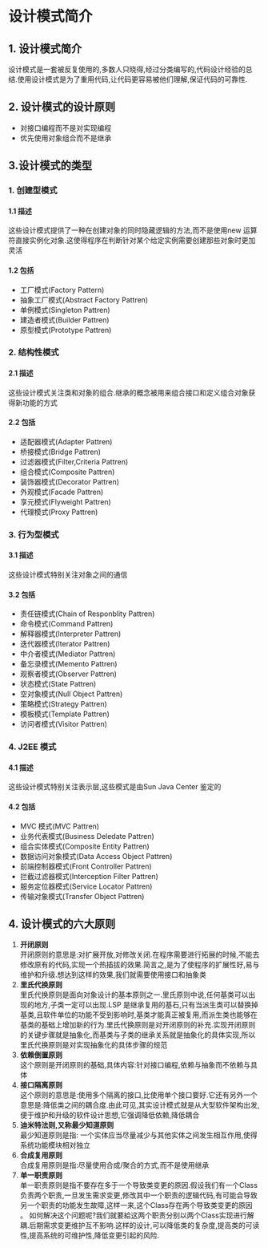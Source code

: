 #   设计模式简介

## 1. 设计模式简介

 设计模式是一套被反复使用的,多数人只晓得,经过分类编写的,代码设计经验的总结.使用设计模式是为了重用代码,让代码更容易被他们理解,保证代码的可靠性.
##  2. 设计模式的设计原则
-  对接口编程而不是对实现编程
-  优先使用对象组合而不是继承
## 3.设计模式的类型
### 1. 创建型模式 <br>

#### 1.1  描述  
这些设计模式提供了一种在创建对象的同时隐藏逻辑的方法,而不是使用new 运算符直接实例化对象.这使得程序在判断针对某个给定实例需要创建那些对象时更加灵活
#### 1.2 包括
-   工厂模式(Factory Pattern)
-   抽象工厂模式(Abstract Factory Pattren)
-   单例模式(Singleton Pattren)
-   建造者模式(Builder Pattren)
-   原型模式(Prototype Pattren)

### 2. 结构性模式
#### 2.1 描述
这些设计模式关注类和对象的组合.继承的概念被用来组合接口和定义组合对象获得新功能的方式
#### 2.2 包括
- 适配器模式(Adapter Pattren)
- 桥接模式(Bridge Pattren)
- 过滤器模式(Filter,Criteria Pattren)
- 组合模式(Composite Pattren)
- 装饰器模式(Decorator Pattren)
- 外观模式(Facade Pattren)
- 享元模式(Flyweight Pattren)
- 代理模式(Proxy Pattren)
### 3. 行为型模式
#### 3.1 描述
这些设计模式特别关注对象之间的通信
#### 3.2 包括
- 责任链模式(Chain of Responblity Pattren)
- 命令模式(Command Pattren)
- 解释器模式(Interpreter Pattren)
- 迭代器模式(Iterator Pattren)
- 中介者模式(Mediator Pattren)
- 备忘录模式(Memento Pattren)
- 观察者模式(Observer Pattren)
- 状态模式(State Pattren)
- 空对象模式(Null Object Pattren)
- 策略模式(Strategy Pattren)
- 模板模式(Template Pattren)
- 访问者模式(Visitor Pattren)
### 4. J2EE 模式
#### 4.1 描述
这些设计模式特别关注表示层,这些模式是由Sun Java Center 鉴定的
#### 4.2 包括
- MVC 模式(MVC Pattren)
- 业务代表模式(Business Deledate Pattren)
- 组合实体模式(Composite Entity Pattren)
- 数据访问对象模式(Data Access Object Pattren)
- 前端控制器模式(Front Controller Pattren)
- 拦截过滤器模式(Interception Filter Pattren)
- 服务定位器模式(Service Locator Pattren)
- 传输对象模式(Transfer Object Pattren)
## 4. 设计模式的六大原则
1. **开闭原则**<br>
 开闭原则的意思是:对扩展开放,对修改关闭.在程序需要进行拓展的时候,不能去修改原有的代码,实现一个热插拔的效果.简言之,是为了使程序的扩展性好,易与维护和升级.想达到这样的效果,我们就需要使用接口和抽象类
2. **里氏代换原则**<br>
    里氏代换原则是面向对象设计的基本原则之一.里氏原则中说,任何基类可以出现的地方,子类一定可以出现.LSP 是继承复用的基石,只有当派生类可以替换掉基类,且软件单位的功能不受到影响时,基类才能真正被复用,而派生类也能够在基类的基础上增加新的行为.里氏代换原则是对开闭原则的补充.实现开闭原则的关键步骤就是抽象化,而基类与子类的继承关系就是抽象化的具体实现,所以里氏代换原则是对实现抽象化的具体步骤的规范
3. **依赖倒置原则**<br>
   这个原则是开闭原则的基础,具体内容:针对接口编程,依赖与抽象而不依赖与具体
4. **接口隔离原则**<br>
   这个原则的意思是:使用多个隔离的接口,比使用单个接口要好.它还有另外一个意思是:降低类之间的耦合度.由此可见,其实设计模式就是从大型软件架构出发,便于维护和升级的软件设计思想,它强调降低依赖,降低耦合
5. **迪米特法则,又称最少知道原则**<br>
    最少知道原则是指: 一个实体应当尽量减少与其他实体之间发生相互作用,使得系统功能模块相对独立
6. **合成复用原则** <br>
    合成复用原则是指:尽量使用合成/聚合的方式,而不是使用继承
7. **单一职责原则**<br>
 单一职责原则是指不要存在多于一个导致类变更的原因.假设我们有一个Class负责两个职责,一旦发生需求变更,修改其中一个职责的逻辑代码,有可能会导致另一个职责的功能发生故障,这样一来,这个Class存在两个导致类变更的原因 。  如何解决这个问题呢?我们就要給这两个职责分别以两个Class实现进行解耦.后期需求变更维护互不影响.这样的设计,可以降低类的复杂度,提高类的可读性,提高系统的可维护性,降低变更引起的风险.